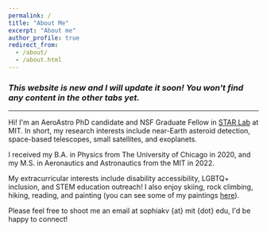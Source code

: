 ```yaml
---
permalink: /
title: "About Me"
excerpt: "About me"
author_profile: true
redirect_from: 
  - /about/
  - /about.html
---
```


### *This website is new and I will update it soon! You won't find any content in the other tabs yet.*
---

Hi! I'm an AeroAstro PhD candidate and NSF Graduate Fellow in [STAR Lab](https://starlab.mit.edu/) at MIT. In short, my research interests include near-Earth asteroid detection, space-based telescopes, small satellites, and exoplanets.

I received my B.A. in Physics from The University of Chicago in 2020, and my M.S. in Aeronautics and Astronautics from the MIT in 2022.

My extracurricular interests include disability accessibility, LGBTQ+ inclusion, and STEM education outreach! I also enjoy skiing, rock climbing, hiking, reading, and painting (you can see some of my paintings [here](https://www.instagram.com/soph_paints_stuff?utm_source=ig_web_button_share_sheet&igsh=MWd4M3U5aDRzZWJ4NA==)).

Please feel free to shoot me an email at sophiakv {at} mit {dot} edu, I'd be happy to connect!


